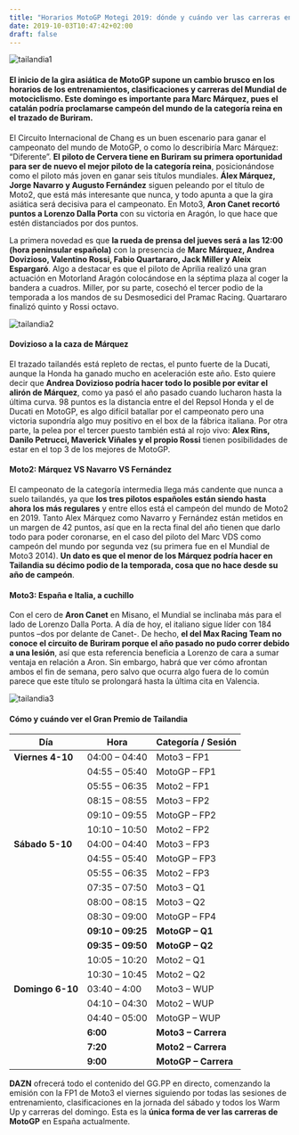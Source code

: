```yaml
---
title: "Horarios MotoGP Motegi 2019: dónde y cuándo ver las carreras en directo"
date: 2019-10-03T10:47:42+02:00
draft: false
---
```


![tailandia1](/img/tailandia1.jpg)

#### El inicio de la gira asiática de MotoGP supone un cambio brusco en los horarios de los entrenamientos, clasificaciones y carreras del Mundial de motociclismo. Este domingo es importante para Marc Márquez, pues el catalán podría proclamarse campeón del mundo de la categoría reina en el trazado de Buriram.

El Circuito Internacional de Chang es un buen escenario para ganar el campeonato del mundo de MotoGP, o como lo describiría Marc Márquez: “Diferente”. **El piloto de Cervera tiene en Buriram su primera oportunidad para ser de nuevo el mejor piloto de la categoría reina**, posicionándose como el piloto más joven en ganar seis títulos mundiales. **Álex Márquez, Jorge Navarro y Augusto Fernández** siguen peleando por el título de Moto2, que está más interesante que nunca, y todo apunta a que la gira asiática será decisiva para el campeonato. En Moto3, **Aron Canet recortó puntos a Lorenzo Dalla Porta** con su victoria en Aragón, lo que hace que estén distanciados por dos puntos.

La primera novedad es que **la rueda de prensa del jueves será a las 12:00 (hora peninsular española)** con la presencia de **Marc Márquez, Andrea Dovizioso, Valentino Rossi, Fabio Quartararo, Jack Miller y Aleix Espargaró**. Algo a destacar es que el piloto de Aprilia realizó una gran actuación en Motorland Aragón colocándose en la séptima plaza al coger la bandera a cuadros. Miller, por su parte, cosechó el tercer podio de la temporada a los mandos de su Desmosedici del Pramac Racing. Quartararo finalizó quinto y Rossi octavo.

![tailandia2](/img/tailandia2.jpg)

#### Dovizioso a la caza de Márquez
El trazado tailandés está repleto de rectas, el punto fuerte de la Ducati, aunque la Honda ha ganado mucho en aceleración este año. Esto quiere decir que **Andrea Dovizioso podría hacer todo lo posible por evitar el alirón de Márquez**, como ya pasó el año pasado cuando lucharon hasta la última curva. 98 puntos es la distancia entre el del Repsol Honda y el de Ducati en MotoGP, es algo difícil batallar por el campeonato pero una victoria supondría algo muy positivo en el box de la fábrica italiana. Por otra parte, la pelea por el tercer puesto también está al rojo vivo: **Alex Rins, Danilo Petrucci, Maverick Viñales y el propio Rossi** tienen posibilidades de estar en el top 3 de los mejores de MotoGP.

#### Moto2: Márquez VS Navarro VS Fernández
El campeonato de la categoría intermedia llega más candente que nunca a suelo tailandés, ya que **los tres pilotos españoles están siendo hasta ahora los más regulares** y entre ellos está el campeón del mundo de Moto2 en 2019. Tanto Alex Márquez como Navarro y Fernández están metidos en un margen de 42 puntos, así que en la recta final del año tienen que darlo todo para poder coronarse, en el caso del piloto del Marc VDS como campeón del mundo por segunda vez (su primera fue en el Mundial de Moto3 2014). **Un dato es que el menor de los Márquez podría hacer en Tailandia su décimo podio de la temporada, cosa que no hace desde su año de campeón**.

#### Moto3: España e Italia, a cuchillo
Con el cero de **Aron Canet** en Misano, el Mundial se inclinaba más para el lado de Lorenzo Dalla Porta. A día de hoy, el italiano sigue líder con 184 puntos –dos por delante de Canet-. De hecho, **el del Max Racing Team no conoce el circuito de Buriram porque el año pasado no pudo correr debido a una lesión**, así que esta referencia beneficia a Lorenzo de cara a sumar ventaja en relación a Aron. Sin embargo, habrá que ver cómo afrontan ambos el fin de semana, pero salvo que ocurra algo fuera de lo común parece que este título se prolongará hasta la última cita en Valencia.

![tailandia3](/img/tailandia3.jpg)

#### Cómo y cuándo ver el Gran Premio de Tailandia

|Día|Hora|Categoría / Sesión|
-------------|------------|--------
**Viernes 4-10** | 04:00 – 04:40 | Moto3 – FP1
| | 04:55 – 05:40 | MotoGP – FP1
| | 05:55 – 06:35 | Moto2 – FP1
| | 08:15 – 08:55 | Moto3 – FP2
| | 09:10 – 09:55 | MotoGP – FP2
| | 10:10 – 10:50 | Moto2 – FP2
**Sábado 5-10** | 04:00 – 04:40 | Moto3 – FP3
| | 04:55 – 05:40 | MotoGP – FP3
| | 05:55 – 06:35 | Moto2 – FP3
| | 07:35 – 07:50 | Moto3 – Q1
| | 08:00 – 08:15 | Moto3 – Q2
| | 08:30 – 09:00 | MotoGP – FP4
| | **09:10 – 09:25** | **MotoGP – Q1**
| | **09:35 – 09:50** | **MotoGP – Q2**
| | 10:05 – 10:20 | Moto2 – Q1
| | 10:30 – 10:45 | Moto2 – Q2
**Domingo 6-10** | 03:40 – 4:00 | Moto3 – WUP
| | 04:10 – 04:30 | Moto2 – WUP
| | 04:40 – 05:00 | MotoGP – WUP
| | **6:00** | **Moto3 – Carrera**
| | **7:20** | **Moto2 – Carrera**
| | **9:00** | **MotoGP – Carrera**

**DAZN** ofrecerá todo el contenido del GG.PP en directo, comenzando la emisión con la FP1 de Moto3 el viernes siguiendo por todas las sesiones de entrenamiento, clasificaciones en la jornada del sábado y todos los Warm Up y carreras del domingo. Esta es la **única forma de ver las carreras de MotoGP** en España actualmente.
